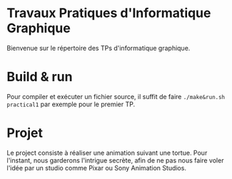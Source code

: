 # Travaux Pratiques d'Informatique Graphique

Bienvenue sur le répertoire des TPs d'informatique graphique.

# Build & run

Pour compiler et exécuter un fichier source, il suffit de faire `./make&run.sh practical1` par exemple pour le premier TP.

# Projet

Le project consiste à réaliser une animation suivant une tortue. Pour l'instant, nous garderons l'intrigue secrète, afin de ne pas nous faire voler l'idée par un studio comme Pixar ou Sony Animation Studios.